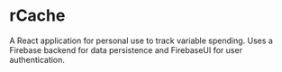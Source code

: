 # rCache

A React application for personal use to track variable spending. Uses a Firebase backend for data persistence and FirebaseUI for user authentication.